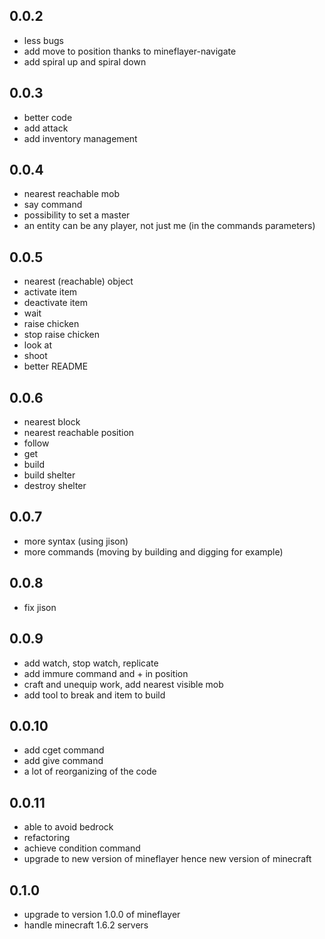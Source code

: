 ## 0.0.2

 * less bugs
 * add move to position thanks to mineflayer-navigate
 * add spiral up and spiral down

## 0.0.3

 * better code
 * add attack
 * add inventory management
 
## 0.0.4

 * nearest reachable mob
 * say command
 * possibility to set a master
 * an entity can be any player, not just me (in the commands parameters)

## 0.0.5

 * nearest (reachable) object
 * activate item
 * deactivate item
 * wait
 * raise chicken
 * stop raise chicken
 * look at
 * shoot
 * better README

## 0.0.6

 * nearest block
 * nearest reachable position
 * follow
 * get
 * build
 * build shelter
 * destroy shelter

## 0.0.7

 * more syntax (using jison)
 * more commands (moving by building and digging for example)

## 0.0.8

 * fix jison

## 0.0.9

 * add watch, stop watch, replicate
 * add immure command and + in position
 * craft and unequip work, add nearest visible mob
 * add tool to break and item to build

## 0.0.10

 * add cget command
 * add give command
 * a lot of reorganizing of the code

## 0.0.11

 * able to avoid bedrock
 * refactoring
 * achieve condition command
 * upgrade to new version of mineflayer hence new version of minecraft
 
## 0.1.0

 * upgrade to version 1.0.0 of mineflayer
 * handle minecraft 1.6.2 servers

